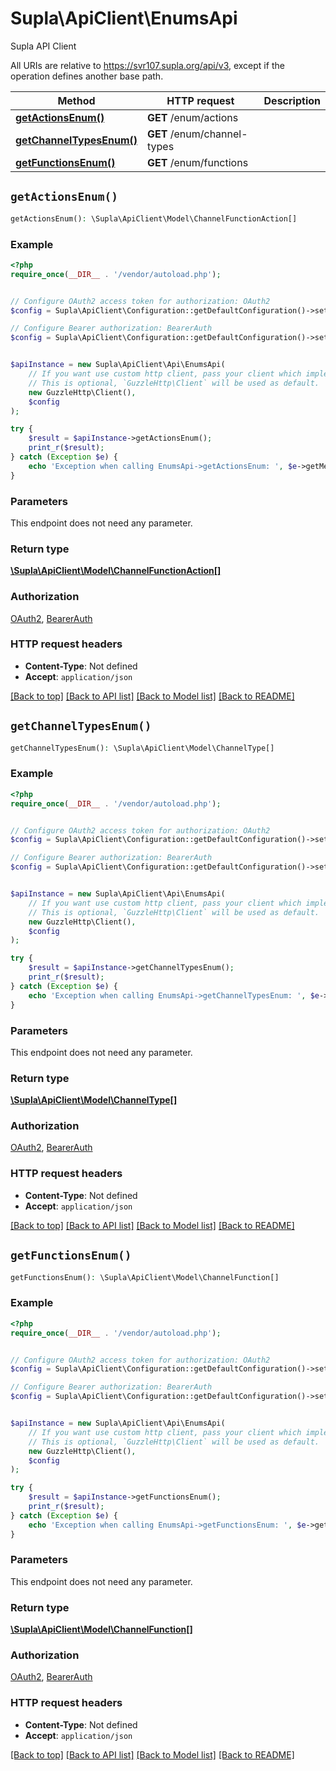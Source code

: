 # Supla\ApiClient\EnumsApi

Supla API Client

All URIs are relative to https://svr107.supla.org/api/v3, except if the operation defines another base path.

| Method | HTTP request | Description |
| ------------- | ------------- | ------------- |
| [**getActionsEnum()**](EnumsApi.md#getActionsEnum) | **GET** /enum/actions |  |
| [**getChannelTypesEnum()**](EnumsApi.md#getChannelTypesEnum) | **GET** /enum/channel-types |  |
| [**getFunctionsEnum()**](EnumsApi.md#getFunctionsEnum) | **GET** /enum/functions |  |


## `getActionsEnum()`

```php
getActionsEnum(): \Supla\ApiClient\Model\ChannelFunctionAction[]
```



### Example

```php
<?php
require_once(__DIR__ . '/vendor/autoload.php');


// Configure OAuth2 access token for authorization: OAuth2
$config = Supla\ApiClient\Configuration::getDefaultConfiguration()->setAccessToken('YOUR_ACCESS_TOKEN');

// Configure Bearer authorization: BearerAuth
$config = Supla\ApiClient\Configuration::getDefaultConfiguration()->setAccessToken('YOUR_ACCESS_TOKEN');


$apiInstance = new Supla\ApiClient\Api\EnumsApi(
    // If you want use custom http client, pass your client which implements `GuzzleHttp\ClientInterface`.
    // This is optional, `GuzzleHttp\Client` will be used as default.
    new GuzzleHttp\Client(),
    $config
);

try {
    $result = $apiInstance->getActionsEnum();
    print_r($result);
} catch (Exception $e) {
    echo 'Exception when calling EnumsApi->getActionsEnum: ', $e->getMessage(), PHP_EOL;
}
```

### Parameters

This endpoint does not need any parameter.

### Return type

[**\Supla\ApiClient\Model\ChannelFunctionAction[]**](../Model/ChannelFunctionAction.md)

### Authorization

[OAuth2](../../README.md#OAuth2), [BearerAuth](../../README.md#BearerAuth)

### HTTP request headers

- **Content-Type**: Not defined
- **Accept**: `application/json`

[[Back to top]](#) [[Back to API list]](../../README.md#endpoints)
[[Back to Model list]](../../README.md#models)
[[Back to README]](../../README.md)

## `getChannelTypesEnum()`

```php
getChannelTypesEnum(): \Supla\ApiClient\Model\ChannelType[]
```



### Example

```php
<?php
require_once(__DIR__ . '/vendor/autoload.php');


// Configure OAuth2 access token for authorization: OAuth2
$config = Supla\ApiClient\Configuration::getDefaultConfiguration()->setAccessToken('YOUR_ACCESS_TOKEN');

// Configure Bearer authorization: BearerAuth
$config = Supla\ApiClient\Configuration::getDefaultConfiguration()->setAccessToken('YOUR_ACCESS_TOKEN');


$apiInstance = new Supla\ApiClient\Api\EnumsApi(
    // If you want use custom http client, pass your client which implements `GuzzleHttp\ClientInterface`.
    // This is optional, `GuzzleHttp\Client` will be used as default.
    new GuzzleHttp\Client(),
    $config
);

try {
    $result = $apiInstance->getChannelTypesEnum();
    print_r($result);
} catch (Exception $e) {
    echo 'Exception when calling EnumsApi->getChannelTypesEnum: ', $e->getMessage(), PHP_EOL;
}
```

### Parameters

This endpoint does not need any parameter.

### Return type

[**\Supla\ApiClient\Model\ChannelType[]**](../Model/ChannelType.md)

### Authorization

[OAuth2](../../README.md#OAuth2), [BearerAuth](../../README.md#BearerAuth)

### HTTP request headers

- **Content-Type**: Not defined
- **Accept**: `application/json`

[[Back to top]](#) [[Back to API list]](../../README.md#endpoints)
[[Back to Model list]](../../README.md#models)
[[Back to README]](../../README.md)

## `getFunctionsEnum()`

```php
getFunctionsEnum(): \Supla\ApiClient\Model\ChannelFunction[]
```



### Example

```php
<?php
require_once(__DIR__ . '/vendor/autoload.php');


// Configure OAuth2 access token for authorization: OAuth2
$config = Supla\ApiClient\Configuration::getDefaultConfiguration()->setAccessToken('YOUR_ACCESS_TOKEN');

// Configure Bearer authorization: BearerAuth
$config = Supla\ApiClient\Configuration::getDefaultConfiguration()->setAccessToken('YOUR_ACCESS_TOKEN');


$apiInstance = new Supla\ApiClient\Api\EnumsApi(
    // If you want use custom http client, pass your client which implements `GuzzleHttp\ClientInterface`.
    // This is optional, `GuzzleHttp\Client` will be used as default.
    new GuzzleHttp\Client(),
    $config
);

try {
    $result = $apiInstance->getFunctionsEnum();
    print_r($result);
} catch (Exception $e) {
    echo 'Exception when calling EnumsApi->getFunctionsEnum: ', $e->getMessage(), PHP_EOL;
}
```

### Parameters

This endpoint does not need any parameter.

### Return type

[**\Supla\ApiClient\Model\ChannelFunction[]**](../Model/ChannelFunction.md)

### Authorization

[OAuth2](../../README.md#OAuth2), [BearerAuth](../../README.md#BearerAuth)

### HTTP request headers

- **Content-Type**: Not defined
- **Accept**: `application/json`

[[Back to top]](#) [[Back to API list]](../../README.md#endpoints)
[[Back to Model list]](../../README.md#models)
[[Back to README]](../../README.md)
